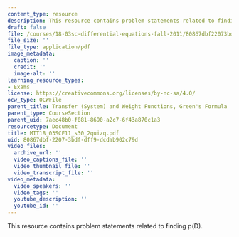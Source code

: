 ```yaml
---
content_type: resource
description: This resource contains problem statements related to finding p(D).
draft: false
file: /courses/18-03sc-differential-equations-fall-2011/80867dbf22073bdfdff9dcdab902c79d_MIT18_03SCF11_s30_2quizq.pdf
file_size: ''
file_type: application/pdf
image_metadata:
  caption: ''
  credit: ''
  image-alt: ''
learning_resource_types:
- Exams
license: https://creativecommons.org/licenses/by-nc-sa/4.0/
ocw_type: OCWFile
parent_title: Transfer (System) and Weight Functions, Green's Formula
parent_type: CourseSection
parent_uid: 7aec48b0-f081-8690-a2c7-6f43a870c1a3
resourcetype: Document
title: MIT18_03SCF11_s30_2quizq.pdf
uid: 80867dbf-2207-3bdf-dff9-dcdab902c79d
video_files:
  archive_url: ''
  video_captions_file: ''
  video_thumbnail_file: ''
  video_transcript_file: ''
video_metadata:
  video_speakers: ''
  video_tags: ''
  youtube_description: ''
  youtube_id: ''
---
```

This resource contains problem statements related to finding p(D).